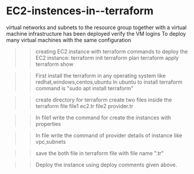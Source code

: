 # EC2-instences-in--terraform
virtual networks and subnets to the resource group together with a virtual machine infrastructure has been deployed verify the VM logins To deploy many virtual machines with the same configuration

>>creating EC2 instance with terraform
commands to deploy the EC2 instance:
  > terraform init 
  > terraform plan
  > terraform apply
  > terraform show

>> First install the terraform in any operating system like redhat,windows,centos,ubuntu
 In ubuntu to install terraform command is "sudo apt install terraform"

>> create directory for terraform
   > create two files inside the terraform file
   > file1 ec2.tr
   > file2 provider.tr

>> In file1 write the command for create the instances with properties

>> In file write the command of provider details of instance like vpc,subnets

>> save the both file in terraform file with file name ".tr"

>> Deploy the instance using deploy comments given above.

